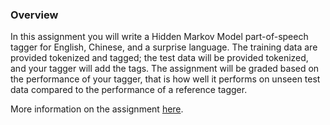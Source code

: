 ### Overview
In this assignment you will write a Hidden Markov Model part-of-speech tagger for English, Chinese, and a surprise language. The training data are provided tokenized and tagged; the test data will be provided tokenized, and your tagger will add the tags. The assignment will be graded based on the performance of your tagger, that is how well it performs on unseen test data compared to the performance of a reference tagger.


More information on the assignment [here](http://ron.artstein.org/csci544-2018/coding-1.html).
